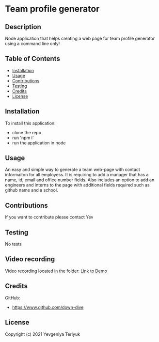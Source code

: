 # Team profile generator

## Description
Node application that helps creating a web page for team profile generator using a command line only!

## Table of Contents

* [Installation](#installation)
* [Usage](#usage)
* [Contributions](#contributions)
* [Testing](#testing)
* [Credits](#credits)
* [License](#license)

## Installation
To install this application:
* clone the repo 
* run 'npm i' 
* run the application in node

## Usage
An easy and simple way to generate a team web-page with contact informaiton for all employess. It is requiring to add a manager that has a name, id, email and office number fields. Also includes an option to add an engineers and interns to the page with additional fields required such as github name and a school.

## Contributions
If you want to contribute please contact Yev

## Testing
No tests

## Video recording
Video recording located in the folder:
[Link to Demo](https://drive.google.com/file/d/10eALBL3QQWxx2Q0IG2vw2Wkp4t5XA4YO/view?usp=sharing)
## Credits
GitHub: 
* https://www.github.com/down-dive

## License
Copyright (c) 2021 Yevgeniya Terlyuk
